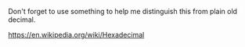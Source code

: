 Don't forget to use something to help me distinguish this from plain old decimal.

https://en.wikipedia.org/wiki/Hexadecimal